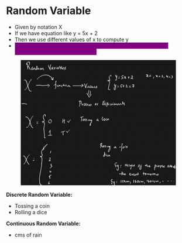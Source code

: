 # Random Variable

* Given by notation X
* If we have equation like y = 5x + 2
* Then we use different values of x to compute y
* <mark style="color:purple;background-color:purple;">**Random variable is a function, whose values are derived from different process or experiments**</mark>

<figure><img src="../../.gitbook/assets/image (5) (1).png" alt=""><figcaption></figcaption></figure>

**Discrete Random Variable:**

* Tossing a coin
* Rolling a dice

**Continuous Random Variable:**

* cms of rain

